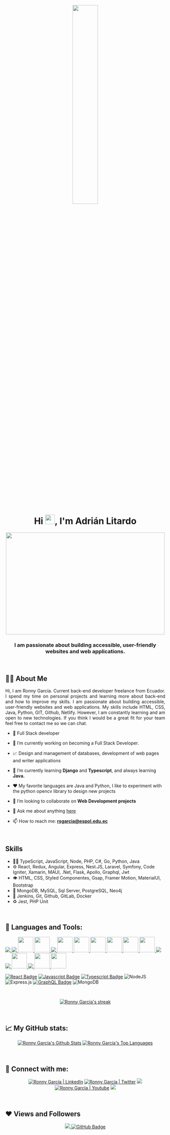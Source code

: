 <p align="center"><a href="https://rsgarcia0203.github.io"><img width="40%" src="" /></a></p>

<h1 align="center">Hi <img src="https://raw.githubusercontent.com/MartinHeinz/MartinHeinz/master/wave.gif" width="30px">, I'm Adrián Litardo</h1>

<p align="center">
  <a href="#"><img align="center" width="500px" height="320px" src="https://raw.githubusercontent.com/abhisheknaiidu/abhisheknaiidu/master/code.gif"/></a>
  <h3 align="center">I am passionate about building accessible, user-friendly websites and web applications.</h3>
<p/>

<br/>


## **🧑‍💻 About Me**

<p align="justify">
Hi, I am Ronny García. Current back-end developer freelance from Ecuador. I spend my time on personal projects and learning more about back-end and how to improve my skills. I am passionate about building accessible, user-friendly websites and web applications. My skills include HTML, CSS, Java, Python, GIT, Github, Netlify. However, I am constantly learning and am open to new technologies. If you think I would be a great fit for your team feel free to contact me so we can chat.</p>

- 💼 Full Stack developer 

- 🔭 I’m currently working on becoming a Full Stack Developer.

- 📈 Design and management of databases, development of web pages and writer applications

- 🌱 I’m currently learning **Django** and **Typescript**, and always learning **Java.**

- ❤️ My favorite languages are Java and Python, I like to experiment with the python opencv library to design new projects

- 👯 I’m looking to collaborate on **Web Development projects**

<!-- - 👨‍💻 All of my projects are available at **[My Portfolio](https://subhamraoniar.com)** -->

- 💬 Ask me about anything [here](https://github.com/rsgarcia0203/rsgarcia0203/issues)

- 📫 How to reach me: **rsgarcia@espol.edu.ec**

<br/>

## Skills
- 👨‍💻 TypeScript, JavaScript, Node, PHP, C#, Go, Python, Java
- ⚙️ React, Redux, Angular, Express, Nest.JS, Laravel, Symfony, Code Igniter, Xamarin, MAUI, .Net, Flask, Apollo, Graphql, Jwt
- 👁️ HTML, CSS, Styled Componentes, Gsap, Framer Motion, MaterialUI, Bootstrap
- 💽 MongoDB, MySQL, Sql Server, PostgreSQL, Neo4j
- :busts_in_silhouette: Jenkins, Git, Github, GitLab, Docker
- :recycle: Jest, PHP Unit

</br>

## **🚀 Languages and Tools:**  
<p align="left"> 
    <a href="https://www.w3.org/html/" target="_blank"> <img src="https://img.icons8.com/color/48/000000/html-5.png"/> </a> 
    <a href="https://www.w3schools.com/css/" target="_blank"> <img src="https://img.icons8.com/color/48/000000/css3.png"/> </a>
    <a href="https://www.php.net/" target="_blank"> <img src="https://img.icons8.com/color/13460/php.png" style="width:48px; height:48px"/> </a>
    <a href="https://styled-components.com/" target="_blank"> <img src="https://styled-components.com/logo.png" style="width:48px; height:48px"/> </a>
    <a href="https://developer.mozilla.org/en-US/docs/Web/JavaScript" target="_blank"
> <img src="https://img.icons8.com/color/48/000000/javascript.png"/> </a>
    <a href="https://www.typescriptlang.org/" target="_blank"> <img src="https://img.icons8.com/color/512/typescript.png" style="width:48px; height:48px"/> </a> 
    <a href="https://dotnet.microsoft.com/es-es/languages/csharp#:~:text=C%23%20es%20un%20lenguaje%20de,lenguajes%20de%20programaci%C3%B3n%20de%20GitHub." target="_blank"> <img src="https://img.icons8.com/color/55251/c-sharp-logo.png" style="width:48px; height:48px"/> </a> 
    <a href="https://go.dev/" target="_blank"> <img src="https://img.icons8.com/color/44442/golang.png" style="width:48px; height:48px"/> </a> 
    <a href="https://www.python.org/" target="_blank"> <img src="https://img.icons8.com/color/13441/python.png" style="width:48px; height:48px"/> </a> 
    <a href="https://www.java.com/es/" target="_blank"> <img src="https://img.icons8.com/?size=512&id=13679&format=png" style="width:48px; height:48px"/> </a>
    <a href="https://angular.io/" target="_blank"> <img src="https://img.icons8.com/color/71257/angularjs.png" style="width:48px; height:48px"/> </a> 
    <a href="https://reactjs.org/" target="_blank"> <img src="https://img.icons8.com/color/48/000000/react-native.png"/> </a>
    <a href="https://redux.js.org" target="_blank"> <img src="https://img.icons8.com/color/48/000000/redux.png"/> </a>  
    <a href="https://graphql.org/" target="_blank"> <img src="https://img.icons8.com/color/512/graphql.png" style="width:48px; height:48px;"/> </a>  
    <a href="https://git-scm.com/" target="_blank"> <img src="https://img.icons8.com/color/48/000000/git.png"/> </a> 
    <a href="https://www.jenkins.io/" target="_blank"> <img src="https://img.icons8.com/color/39292/jenkins.png" style="width:48px; height:48px;"/> </a> 
    <a href="https://code.visualstudio.com/" target="_blank"> <img src="https://code.visualstudio.com/assets/branding/app-icon.png"style="width:48px; height:48px"/> </a>
</p>

[![React Badge](https://img.shields.io/badge/-React-61DBFB?style=for-the-badge&labelColor=black&logo=react&logoColor=61DBFB)](#)
[![Javascript Badge](https://img.shields.io/badge/-Javascript-F0DB4F?style=for-the-badge&labelColor=black&logo=javascript&logoColor=F0DB4F)](#)
[![Typescript Badge](https://img.shields.io/badge/-Typescript-007acc?style=for-the-badge&labelColor=black&logo=typescript&logoColor=007acc)](#)
![NodeJS](https://img.shields.io/badge/node.js-6DA55F?style=for-the-badge&logo=node.js&logoColor=green&labelColor=black)
![Express.js](https://img.shields.io/badge/express.js-%23404d59.svg?style=for-the-badge&logo=express&logoColor=%2361DAFB&labelColor=black)
[![GraphQL Badge](https://img.shields.io/badge/-GraphQl-e535ab?style=for-the-badge&labelColor=black&logo=node.js&logoColor=e535ab)](#)
![MongoDB](https://img.shields.io/badge/MongoDB-%234ea94b.svg?style=for-the-badge&logo=mongodb&logoColor=white&labelColor=black)

<br />

<p align="center">
    <a href="https://github.com/D3press3dd/github-readme-streak-stats">
        <img title="🔥 Get streak stats for your profile at git.io/streak-stats" alt="Ronny García's streak" src="https://github-readme-streak-stats.herokuapp.com/?user=rsgarcia0203&theme=black-ice&hide_border=true&stroke=0000&background=060A0CD0&"/>
    </a>
</p>

<br/>


## **📈 My GitHub stats:**

<p align="center">
  <a href="https://github.com/rsgarcia0203/github-readme-stats"><img alt="Ronny García's Github Stats" src="https://github-readme-stats.vercel.app/api?username=rsgarcia0203&show_icons=true&count_private=true&theme=react&hide_border=true&bg_color=0D1117" /></a>
  <a href="https://github.com/rsgarcia0203/github-readme-stats"><img alt="Ronny García's Top Languages" src="https://github-readme-stats.vercel.app/api/top-langs/?username=rsgarcia0203&langs_count=8&count_private=true&layout=compact&theme=react&hide_border=true&bg_color=0D1117" /></a>
</p>
  
<!--a href="https://github.com/D3press3dd/github-readme-activity-graph"><img alt="Ronny García's Activity Graph" src="https://activity-graph.herokuapp.com/graph?username=rsgarcia0203&bg_color=0D1117&color=5BCDEC&line=5BCDEC&point=FFFFFF&hide_border=true" /></a-->

<br />


## **👯 Connect with me:**

<p align="center">  
  <a href = "https://www.linkedin.com/in/rsgarcia0203/"><img alt="Ronny García | LinkedIn" src="https://img.icons8.com/fluent/48/000000/linkedin.png"/></a>
  <a href = "hhttps://www.twitter.com/ronny_garcia19"><img  alt="Ronny García | Twitter" src="https://img.icons8.com/fluent/48/000000/twitter.png"/></a>
  <a href = "https://www.instagram.com/ronny.sgz/"><img src="https://img.icons8.com/fluent/48/000000/instagram-new.png"/></a>
  <a href = "https://www.youtube.com/channel/UCfH_seToiRmeuyc_WpuXI4A"><img alt="Ronny García | Youtube" src="https://img.icons8.com/color/48/000000/youtube-play.png" alt="Old youtube channel"/></a>
  <a href = "https://discord.gg/UgrfaY8u/"><img src="https://img.icons8.com/fluent/48/000000/discord.png"/></a>
</p>

<br />


## ❤ Views and Followers

<p align="center">  
<a href="https://github.com/Meghna-DAS/github-profile-views-counter"> <img src="https://komarev.com/ghpvc/?username=rsgarcia0203"> </a>
<a href="https://github.com/rsgarcia0203?tab=followers"><img src="https://img.shields.io/github/followers/rsgarcia?label=Followers&style=social" alt="GitHub Badge"></a>
</p>
